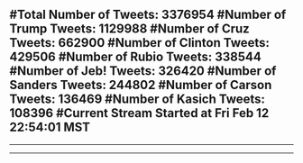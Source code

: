 #Total Number of Tweets: 3376954 
#Number of Trump Tweets: 1129988
#Number of Cruz Tweets: 662900
#Number of Clinton Tweets: 429506
#Number of Rubio Tweets: 338544
#Number of Jeb! Tweets: 326420
#Number of Sanders Tweets: 244802
#Number of Carson Tweets: 136469
#Number of Kasich Tweets: 108396
#Current Stream Started at Fri Feb 12 22:54:01 MST
---
---
---
